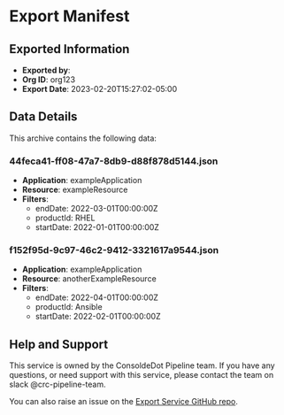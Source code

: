 # Export Manifest

## Exported Information
- **Exported by**: 
- **Org ID**: org123
- **Export Date**: 2023-02-20T15:27:02-05:00

## Data Details
This archive contains the following data:

### 44feca41-ff08-47a7-8db9-d88f878d5144.json
- **Application**: exampleApplication
- **Resource**: exampleResource
- **Filters**: 
  - endDate: 2022-03-01T00:00:00Z
  - productId: RHEL
  - startDate: 2022-01-01T00:00:00Z

### f152f95d-9c97-46c2-9412-3321617a9544.json
- **Application**: exampleApplication
- **Resource**: anotherExampleResource
- **Filters**: 
  - endDate: 2022-04-01T00:00:00Z
  - productId: Ansible
  - startDate: 2022-02-01T00:00:00Z

## Help and Support
This service is owned by the ConsoldeDot Pipeline team. If you have any questions, or need support with this service, please contact the team on slack @crc-pipeline-team.

You can also raise an issue on the [Export Service GitHub repo](https://github.com/RedHatInsights/export-service-go/).
